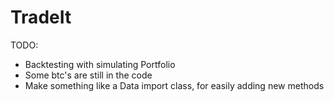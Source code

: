 # TradeIt

TODO:
* Backtesting with simulating Portfolio
* Some btc's are still in the code
* Make something like a Data import class, for easily adding new methods 
